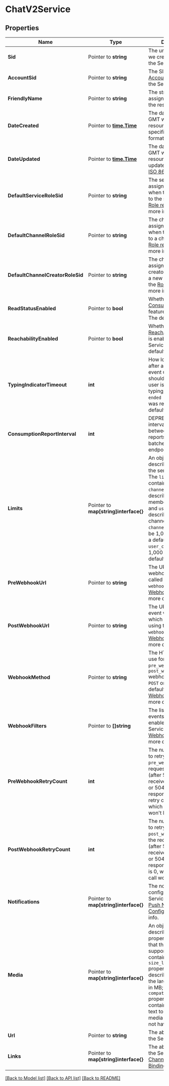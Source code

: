 # ChatV2Service

## Properties

Name | Type | Description | Notes
------------ | ------------- | ------------- | -------------
**Sid** | Pointer to **string** | The unique string that we created to identify the Service resource. |
**AccountSid** | Pointer to **string** | The SID of the [Account](https://www.twilio.com/docs/iam/api/account) that created the Service resource. |
**FriendlyName** | Pointer to **string** | The string that you assigned to describe the resource. |
**DateCreated** | Pointer to [**time.Time**](time.Time.md) | The date and time in GMT when the resource was created specified in [ISO 8601](https://en.wikipedia.org/wiki/ISO_8601) format. |
**DateUpdated** | Pointer to [**time.Time**](time.Time.md) | The date and time in GMT when the resource was last updated specified in [ISO 8601](https://en.wikipedia.org/wiki/ISO_8601) format. |
**DefaultServiceRoleSid** | Pointer to **string** | The service role assigned to users when they are added to the service. See the [Role resource](https://www.twilio.com/docs/chat/rest/role-resource) for more info about roles. |
**DefaultChannelRoleSid** | Pointer to **string** | The channel role assigned to users when they are added to a channel. See the [Role resource](https://www.twilio.com/docs/chat/rest/role-resource) for more info about roles. |
**DefaultChannelCreatorRoleSid** | Pointer to **string** | The channel role assigned to a channel creator when they join a new channel. See the [Role resource](https://www.twilio.com/docs/chat/rest/role-resource) for more info about roles. |
**ReadStatusEnabled** | Pointer to **bool** | Whether the [Message Consumption Horizon](https://www.twilio.com/docs/chat/consumption-horizon) feature is enabled. The default is `true`. |
**ReachabilityEnabled** | Pointer to **bool** | Whether the [Reachability Indicator](https://www.twilio.com/docs/chat/reachability-indicator) is enabled for this Service instance. The default is `false`. |
**TypingIndicatorTimeout** | **int** | How long in seconds after a `started typing` event until clients should assume that user is no longer typing, even if no `ended typing` message was received.  The default is 5 seconds. |[optional] [default to 0]
**ConsumptionReportInterval** | **int** | DEPRECATED. The interval in seconds between consumption reports submission batches from client endpoints. |[optional] [default to 0]
**Limits** | Pointer to **map[string]interface{}** | An object that describes the limits of the service instance. The `limits` object contains  `channel_members` to describe the members/channel limit and `user_channels` to describe the channels/user limit. `channel_members` can be 1,000 or less, with a default of 250. `user_channels` can be 1,000 or less, with a default value of 100. |
**PreWebhookUrl** | Pointer to **string** | The URL for pre-event webhooks, which are called by using the `webhook_method`. See [Webhook Events](https://www.twilio.com/docs/chat/webhook-events) for more details. |
**PostWebhookUrl** | Pointer to **string** | The URL for post-event webhooks, which are called by using the `webhook_method`. See [Webhook Events](https://www.twilio.com/docs/chat/webhook-events) for more details. |
**WebhookMethod** | Pointer to **string** | The HTTP method to use for calls to the `pre_webhook_url` and `post_webhook_url` webhooks.  Can be: `POST` or `GET` and the default is `POST`. See [Webhook Events](https://www.twilio.com/docs/chat/webhook-events) for more details. |
**WebhookFilters** | Pointer to **[]string** | The list of webhook events that are enabled for this Service instance. See [Webhook Events](https://www.twilio.com/docs/chat/webhook-events) for more details. |
**PreWebhookRetryCount** | **int** | The number of times to retry a call to the `pre_webhook_url` if the request times out (after 5 seconds) or it receives a 429, 503, or 504 HTTP response. Default retry count is 0 times, which means the call won't be retried. |[optional] [default to 0]
**PostWebhookRetryCount** | **int** | The number of times to retry a call to the `post_webhook_url` if the request times out (after 5 seconds) or it receives a 429, 503, or 504 HTTP response. The default is 0, which means the call won't be retried. |[optional] [default to 0]
**Notifications** | Pointer to **map[string]interface{}** | The notification configuration for the Service instance. See [Push Notification Configuration](https://www.twilio.com/docs/chat/push-notification-configuration) for more info. |
**Media** | Pointer to **map[string]interface{}** | An object that describes the properties of media that the service supports. The object contains the `size_limit_mb` property, which describes the size of the largest media file in MB; and the `compatibility_message` property, which contains the message text to send when a media message does not have any text. |
**Url** | Pointer to **string** | The absolute URL of the Service resource. |
**Links** | Pointer to **map[string]interface{}** | The absolute URLs of the Service's [Channels](https://www.twilio.com/docs/chat/channels), [Roles](https://www.twilio.com/docs/chat/rest/role-resource), [Bindings](https://www.twilio.com/docs/chat/rest/binding-resource), and [Users](https://www.twilio.com/docs/chat/rest/user-resource). |

[[Back to Model list]](../README.md#documentation-for-models) [[Back to API list]](../README.md#documentation-for-api-endpoints) [[Back to README]](../README.md)


